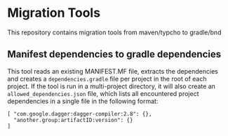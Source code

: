 # Migration Tools

This repository contains migration tools from maven/typcho to gradle/bnd

## Manifest dependencies to gradle dependencies

This tool reads an existing MANIFEST.MF file, extracts the dependencies and creates
a `dependencies.gradle` file per project in the root of each project.
If the tool is run in a multi-project directory, it will
also create an `allowed_dependencies.json` file, which lists all encountered project dependencies
in a single file in the following format:

```
[ "com.google.dagger:dagger-compiler:2.8": {},
  "another.group:artifactID:version": {}
]
```
